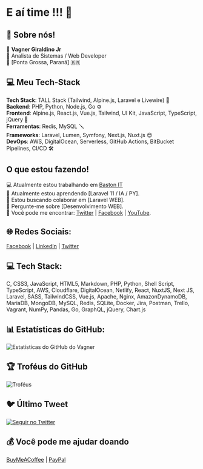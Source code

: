 # E aí time !!! 👋

## 💫 Sobre nós!
👨 **Vagner Giraldino Jr**  
🧢 Analista de Sistemas / Web Developer  
📍 [Ponta Grossa, Paraná] 🇧🇷  

## 💻 Meu Tech-Stack
**Tech Stack**: TALL Stack (Tailwind, Alpine.js, Laravel e Livewire) 🧰  
**Backend**: PHP, Python, Node.js, Go ⚙️  
**Frontend**: Alpine.js, React.js, Vue.js, Tailwind, UI Kit, JavaScript, TypeScript, jQuery 🎨  
**Ferramentas**: Redis, MySQL 🪛  
**Frameworks**: Laravel, Lumen, Symfony, Next.js, Nuxt.js 😍  
**DevOps**: AWS, DigitalOcean, Serverless, GitHub Actions, BitBucket Pipelines, CI/CD 🛠️  

## O que estou fazendo!
💻 Atualmente estou trabalhando em [Baston IT](https://baston.com.br/)  
📖 Atualmente estou aprendendo [Laravel 11 / IA / PY].  
🙋 Estou buscando colaborar em [Laravel WEB].  
💸 Pergunte-me sobre [Desenvolvimento WEB].  
📮 Você pode me encontrar: [Twitter](https://twitter.com/vgiraldino) | [Facebook](https://facebook.com/vgiraldino) | [YouTube](https://youtube.com/vgiraldino).  

## 🌐 Redes Sociais:
[Facebook](https://facebook.com/vgiraldino) | [LinkedIn](https://linkedin.com/in/vgiraldino) | [Twitter](https://twitter.com/vgiraldino)  

## 💻 Tech Stack:
C, CSS3, JavaScript, HTML5, Markdown, PHP, Python, Shell Script, TypeScript, AWS, Cloudflare, DigitalOcean, Netlify, React, NuxtJS, Next JS, Laravel, SASS, TailwindCSS, Vue.js, Apache, Nginx, AmazonDynamoDB, MariaDB, MongoDB, MySQL, Redis, SQLite, Docker, Jira, Postman, Trello, Vagrant, NumPy, Pandas, Go, GraphQL, jQuery, Chart.js  

## 📊 Estatísticas do GitHub:
![Estatísticas do GitHub do Vagner](https://github-readme-stats.vercel.app/api?username=VagnerGiraldinoJr&show_icons=true&theme=radical)

## 🏆 Troféus do GitHub
![Troféus](https://github-profile-trophy.vercel.app/?username=VagnerGiraldinoJr&theme=radical)

## 🐦 Último Tweet
[![Seguir no Twitter](https://img.shields.io/twitter/follow/vgiraldino?style=social)](https://twitter.com/vgiraldino)

## 💰 Você pode me ajudar doando
[BuyMeACoffee](https://www.buymeacoffee.com/vgiraldino) | [PayPal](https://www.paypal.me/vgiraldino)
